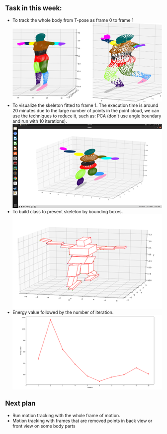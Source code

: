 ## Task in this week:
- To track the whole body from T-pose as frame 0 to frame 1
![segmentation_point cloud from T-pose to frame 1](frame0_1.jpg)
- To visualize the skeleton fitted to frame 1. The execution time is around 20 minutes due to the large number of points in the point cloud, we can use the techniques to reduce it, such as: PCA (don't use angle boundary and run with 10 iterations).
![Fitted skeleton that tracked to frame 1](20minutes.png)
- To build class to present skeleton by bounding boxes.
![Bounding boxed of skeleton that tracked to frame 1](boxes.png)
- Energy value followed by the number of iteration.
![Scatter plot energy value followed by the number of iteration](energy_function.png)

## Next plan
- Run motion tracking with the whole frame of motion.
- Motion tracking with frames that are removed points in back view or front view on some body parts


